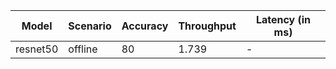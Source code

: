 | Model    | Scenario   |   Accuracy |   Throughput | Latency (in ms)   |
|----------|------------|------------|--------------|-------------------|
| resnet50 | offline    |         80 |        1.739 | -                 |